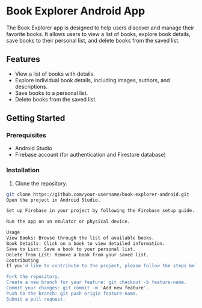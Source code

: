 # Book Explorer Android App

The Book Explorer app is designed to help users discover and manage their favorite books. It allows users to view a list of books, explore book details, save books to their personal list, and delete books from the saved list.

## Features

- View a list of books with details.
- Explore individual book details, including images, authors, and descriptions.
- Save books to a personal list.
- Delete books from the saved list.

## Getting Started

### Prerequisites

- Android Studio
- Firebase account (for authentication and Firestore database)

### Installation

1. Clone the repository.

```bash
git clone https://github.com/your-username/book-explorer-android.git
Open the project in Android Studio.

Set up Firebase in your project by following the Firebase setup guide.

Run the app on an emulator or physical device.

Usage
View Books: Browse through the list of available books.
Book Details: Click on a book to view detailed information.
Save to List: Save a book to your personal list.
Delete from List: Remove a book from your saved list.
Contributing
If you'd like to contribute to the project, please follow the steps below:

Fork the repository.
Create a new branch for your feature: git checkout -b feature-name.
Commit your changes: git commit -m 'Add new feature'.
Push to the branch: git push origin feature-name.
Submit a pull request.
